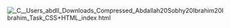 
![_C__Users_abdll_Downloads_Compressed_Abdallah20Sobhy20Ibrahim20Ibrahim_Task_CSS+HTML_index html](https://github.com/Abdllaibrahim/Task_CSS-HTML/assets/54725888/11154452-1a51-47df-bd87-ce6d89b310d7)
